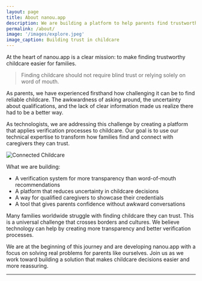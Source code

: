 ```yaml
---
layout: page
title: About nanou.app
description: We are building a platform to help parents find trustworthy childcare through better verification processes.
permalink: /about/
image: '/images/explore.jpeg'
image_caption: Building trust in childcare
---
```


At the heart of nanou.app is a clear mission: to make finding trustworthy childcare easier for families.

> Finding childcare should not require blind trust or relying solely on word of mouth.

As parents, we have experienced firsthand how challenging it can be to find reliable childcare. The awkwardness of asking around, the uncertainty about qualifications, and the lack of clear information made us realize there had to be a better way.

As technologists, we are addressing this challenge by creating a platform that applies verification processes to childcare. Our goal is to use our technical expertise to transform how families find and connect with caregivers they can trust.


![Connected Childcare]({{site.baseurl}}/images/connections.jpeg)

What we are building:

- A verification system for more transparency than word-of-mouth recommendations
- A platform that reduces uncertainty in childcare decisions
- A way for qualified caregivers to showcase their credentials
- A tool that gives parents confidence without awkward conversations

Many families worldwide struggle with finding childcare they can trust. This is a universal challenge that crosses borders and cultures. We believe technology can help by creating more transparency and better verification processes.

We are at the beginning of this journey and are developing nanou.app with a focus on solving real problems for parents like ourselves. Join us as we work toward building a solution that makes childcare decisions easier and more reassuring.

***

